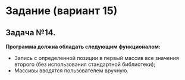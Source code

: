 # Задание (вариант 15)
## Задача №14. 
**Программа должна обладать следующим функционалом:**
* Запись с определенной позиции в первый массив все значения второго (без использования стандартной библиотеки);
* Массивы вводятся пользователем вручную.
